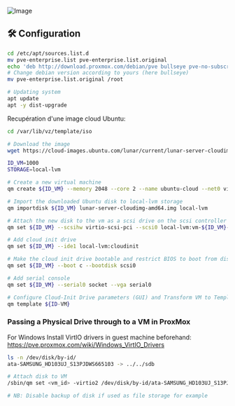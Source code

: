 ![Image](https://www.proxmox.com/images/proxmox/Proxmox_logo_standard_hex_400px.png)

## 🛠️ Configuration 

```bash
cd /etc/apt/sources.list.d
mv pve-enterprise.list pve-enterprise.list.original
echo 'deb http://download.proxmox.com/debian/pve bullseye pve-no-subscription' > pve-community.list
# Change debian version according to yours (here bullseye)
mv pve-enterprise.list.original /root

# Updating system
apt update
apt -y dist-upgrade
```

Recupération d'une image cloud Ubuntu:


```bash
cd /var/lib/vz/template/iso

# Download the image
wget https://cloud-images.ubuntu.com/lunar/current/lunar-server-cloudimg-amd64.img

ID_VM=1000
STORAGE=local-lvm

# Create a new virtual machine
qm create ${ID_VM} --memory 2048 --core 2 --name ubuntu-cloud --net0 virtio,bridge=vmbr0

# Import the downloaded Ubuntu disk to local-lvm storage
qm importdisk ${ID_VM} lunar-server-cloudimg-amd64.img local-lvm

# Attach the new disk to the vm as a scsi drive on the scsi controller
qm set ${ID_VM} --scsihw virtio-scsi-pci --scsi0 local-lvm:vm-${ID_VM}-disk-0

# Add cloud init drive
qm set ${ID_VM} --ide1 local-lvm:cloudinit

# Make the cloud init drive bootable and restrict BIOS to boot from disk only
qm set ${ID_VM} --boot c --bootdisk scsi0

# Add serial console
qm set ${ID_VM} --serial0 socket --vga serial0

# Configure Cloud-Init Drive parameters (GUI) and Transform VM to Template
qm template ${ID-VM}

```

### Passing a Physical Drive through to a VM in ProxMox

For Windows Install VirtIO drivers in guest machine beforehand:
https://pve.proxmox.com/wiki/Windows_VirtIO_Drivers

```bash
ls -n /dev/disk/by-id/
ata-SAMSUNG_HD103UJ_S13PJDWS665103 -> ../../sdb

# Attach disk to VM
/sbin/qm set <vm_id> -virtio2 /dev/disk/by-id/ata-SAMSUNG_HD103UJ_S13PJDWS665103

# NB: Disable backup of disk if used as file storage for example
```
